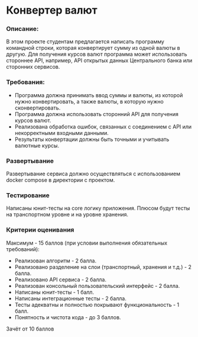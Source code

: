 # Конвертер валют

### Описание: 
В этом проекте студентам предлагается написать программу командной строки, которая конвертирует сумму из одной валюты в другую. Для получения курсов валют программа может использовать стороннее API, например, API открытых данных Центрального банка или сторонних сервисов.

### Требования:
- Программа должна принимать ввод суммы и валюты, из которой нужно конвертировать, а также валюты, в которую нужно сконвертировать.
- Программа должна использовать сторонний API для получения курсов валют.
- Реализована обработка ошибок, связанных с соединением с API или некорректными входными данными.
- Результаты конвертации должны быть точными и учитывать валютные курсы.

### Развертывание
Развертывание сервиса должно осуществляться с использованием docker compose в директории с проектом.

### Тестирование
Написаны юнит-тесты на core логику приложения. Плюсом будут тесты на транспортном уровне и на уровне хранения.

### Критерии оценивания
Максимум - 15 баллов (при условии выполнения обязательных требований):

- Реализован алгоритм - 2 балла.
- Реализовано разделение на слои (транспортный, хранения и т.д.) - 2 балла.
- Реализовано API сервиса - 2 балла.
- Реализован консольный пользовательский интерфейс - 2 балла.
- Написаны юнит-тесты - 1 балл.
- Написаны интеграционные тесты - 2 балла.
- Тесты адекватны и полностью покрывают функциональность - 1 балл.
- Понятность и чистота кода - до 3 баллов.

Зачёт от 10 баллов